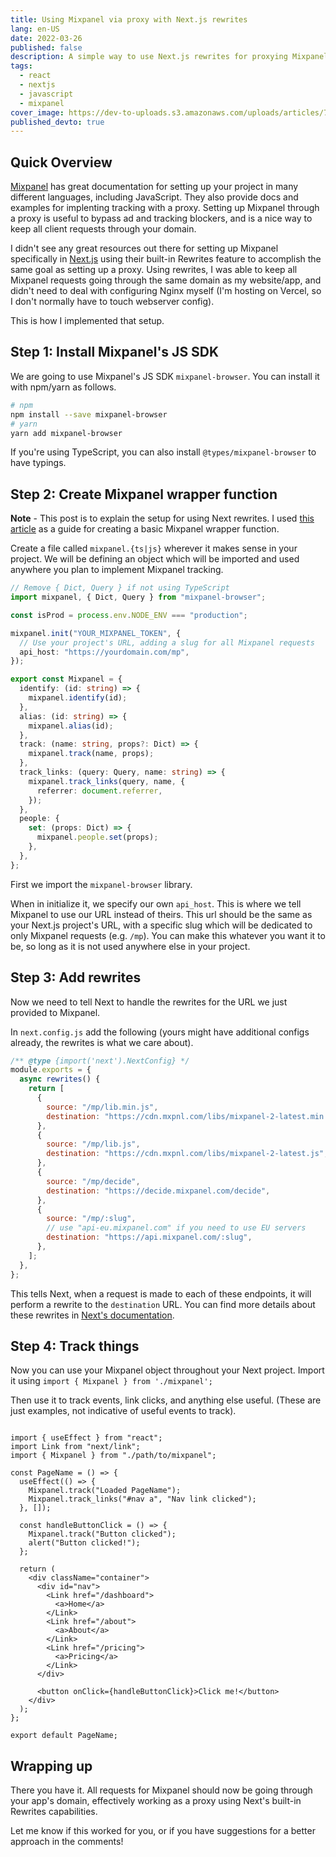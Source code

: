 ```yaml
---
title: Using Mixpanel via proxy with Next.js rewrites
lang: en-US
date: 2022-03-26
published: false
description: A simple way to use Next.js rewrites for proxying Mixpanel requests
tags:
  - react
  - nextjs
  - javascript
  - mixpanel
cover_image: https://dev-to-uploads.s3.amazonaws.com/uploads/articles/78i5lf4emm0wa6elr5qw.jpg
published_devto: true
---
```


## Quick Overview

[Mixpanel](https://mixpanel.com) has great documentation for setting up your project in many different languages, including JavaScript. They also provide docs and examples for implenting tracking with a proxy. Setting up Mixpanel through a proxy is useful to bypass ad and tracking blockers, and is a nice way to keep all client requests through your domain.

I didn't see any great resources out there for setting up Mixpanel specifically in [Next.js](https://nextjs.org/) using their built-in Rewrites feature to accomplish the same goal as setting up a proxy. Using rewrites, I was able to keep all Mixpanel requests going through the same domain as my website/app, and didn't need to deal with configuring Nginx myself (I'm hosting on Vercel, so I don't normally have to touch webserver config).

This is how I implemented that setup.

## Step 1: Install Mixpanel's JS SDK

We are going to use Mixpanel's JS SDK `mixpanel-browser`. You can install it with npm/yarn as follows.

```bash
# npm
npm install --save mixpanel-browser
# yarn
yarn add mixpanel-browser
```

If you're using TypeScript, you can also install `@types/mixpanel-browser` to have typings.

## Step 2: Create Mixpanel wrapper function

**Note** - This post is to explain the setup for using Next rewrites. I used [this article](https://medium.com/@andrewoons/setting-up-mixpanel-in-react-3e4c5b8c2a36) as a guide for creating a basic Mixpanel wrapper function.

Create a file called `mixpanel.{ts|js}` wherever it makes sense in your project. We will be defining an object which will be imported and used anywhere you plan to implement Mixpanel tracking.

```typescript
// Remove { Dict, Query } if not using TypeScript
import mixpanel, { Dict, Query } from "mixpanel-browser";

const isProd = process.env.NODE_ENV === "production";

mixpanel.init("YOUR_MIXPANEL_TOKEN", {
  // Use your project's URL, adding a slug for all Mixpanel requests
  api_host: "https://yourdomain.com/mp",
});

export const Mixpanel = {
  identify: (id: string) => {
    mixpanel.identify(id);
  },
  alias: (id: string) => {
    mixpanel.alias(id);
  },
  track: (name: string, props?: Dict) => {
    mixpanel.track(name, props);
  },
  track_links: (query: Query, name: string) => {
    mixpanel.track_links(query, name, {
      referrer: document.referrer,
    });
  },
  people: {
    set: (props: Dict) => {
      mixpanel.people.set(props);
    },
  },
};
```

First we import the `mixpanel-browser` library.

When in initialize it, we specify our own `api_host`. This is where we tell Mixpanel to use our URL instead of theirs. This url should be the same as your Next.js project's URL, with a specific slug which will be dedicated to only Mixpanel requests (e.g. `/mp`). You can make this whatever you want it to be, so long as it is not used anywhere else in your project.

## Step 3: Add rewrites

Now we need to tell Next to handle the rewrites for the URL we just provided to Mixpanel.

In `next.config.js` add the following (yours might have additional configs already, the rewrites is what we care about).

```javascript
/** @type {import('next').NextConfig} */
module.exports = {
  async rewrites() {
    return [
      {
        source: "/mp/lib.min.js",
        destination: "https://cdn.mxpnl.com/libs/mixpanel-2-latest.min.js",
      },
      {
        source: "/mp/lib.js",
        destination: "https://cdn.mxpnl.com/libs/mixpanel-2-latest.js",
      },
      {
        source: "/mp/decide",
        destination: "https://decide.mixpanel.com/decide",
      },
      {
        source: "/mp/:slug",
        // use "api-eu.mixpanel.com" if you need to use EU servers
        destination: "https://api.mixpanel.com/:slug",
      },
    ];
  },
};
```

This tells Next, when a request is made to each of these endpoints, it will perform a rewrite to the `destination` URL. You can find more details about these rewrites in [Next's documentation](https://nextjs.org/docs/api-reference/next.config.js/rewrites).

## Step 4: Track things

Now you can use your Mixpanel object throughout your Next project. Import it using `import { Mixpanel } from './mixpanel';`

Then use it to track events, link clicks, and anything else useful. (These are just examples, not indicative of useful events to track).

```tsx

import { useEffect } from "react";
import Link from "next/link";
import { Mixpanel } from "./path/to/mixpanel";

const PageName = () => {
  useEffect(() => {
    Mixpanel.track("Loaded PageName");
    Mixpanel.track_links("#nav a", "Nav link clicked");
  }, []);

  const handleButtonClick = () => {
    Mixpanel.track("Button clicked");
    alert("Button clicked!");
  };

  return (
    <div className="container">
      <div id="nav">
        <Link href="/dashboard">
          <a>Home</a>
        </Link>
        <Link href="/about">
          <a>About</a>
        </Link>
        <Link href="/pricing">
          <a>Pricing</a>
        </Link>
      </div>

      <button onClick={handleButtonClick}>Click me!</button>
    </div>
  );
};

export default PageName;
```

## Wrapping up

There you have it. All requests for Mixpanel should now be going through your app's domain, effectively working as a proxy using Next's built-in Rewrites capabilities.

Let me know if this worked for you, or if you have suggestions for a better approach in the comments!
